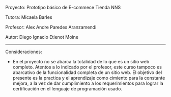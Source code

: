 Proyecto: Prototipo básico de E-commece Tienda NNS

Tutora: Micaela Barles

Profesor: Alex Andre Paredes Aranzamendi

Autor: Diego Ignacio Etienot Moine

*************************************

Consideraciones: 

- En el proyecto no se abarca la totalidad de lo que es un sitio web completo. Atentos a lo indicado por el profesor, este curso tampoco es abarcativo de la funcionalidad completa de un sitio web. El objetivo del presente es la practica y el aprendizaje como cimiento para la constante mejora, a la vez de dar cumplimiento a los requerimientos para lograr la certificación en el lenguaje de programación usado.